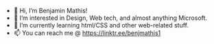 - 👋 Hi, I’m Benjamin Mathis!
- 👀 I’m interested in Design, Web tech, and almost anything Microsoft.
- 🌱 I’m currently learning html/CSS and other web-related stuff.
- 📫 You can reach me @ https://linktr.ee/benjmathis1

<!---
BenjMathis1/BenjMathis1 is a ✨ special ✨ repository because its `README.md` (this file) appears on your GitHub profile.
You can click the Preview link to take a look at your changes.
--->

